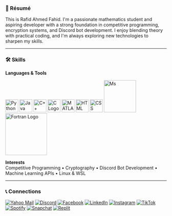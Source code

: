 ### 👤 Résumé
This is Rafid Ahmed Fahid. I'm a passionate mathematics student and aspiring developer with a strong foundation in competitive programming, encryption systems, and Discord bot development. I enjoy blending theory with practical coding, and I'm always exploring new technologies to sharpen my skills.

---
### 🛠️ Skills

**Languages & Tools**  
<p align="left">
  <img src="https://cdn.jsdelivr.net/gh/devicons/devicon/icons/python/python-original.svg" alt="Python Logo" width="40"/>
  <img src="https://cdn.jsdelivr.net/gh/devicons/devicon/icons/java/java-original.svg" alt="Java Logo" width="40"/>
  <img src="https://cdn.jsdelivr.net/gh/devicons/devicon/icons/cplusplus/cplusplus-original.svg" alt="C++ Logo" width="40"/>
  <img src="https://cdn.jsdelivr.net/gh/devicons/devicon/icons/c/c-original.svg" alt="C Logo" width="40"/>
  <img src="https://upload.wikimedia.org/wikipedia/commons/2/21/Matlab_Logo.png" alt="MATLAB Logo" width="40"/>
  <img src="https://cdn.jsdelivr.net/gh/devicons/devicon/icons/html5/html5-original.svg" alt="HTML Logo" width="40"/>
  <img src="https://cdn.jsdelivr.net/gh/devicons/devicon/icons/css3/css3-original.svg" alt="CSS Logo" width="40"/>
  <img src="https://img.shields.io/badge/Fortran-734F96?style=flat&logo=fortran&logoColor=white" alt="Ms" width="100"/>
  <img src="https://img.shields.io/badge/Microsoft_Office-D83B01?style=flat&logo=microsoft-office&logoColor=white" alt="Fortran Logo" width="130"/>
</p>

**Interests**  
Competitive Programming • Cryptography • Discord Bot Development • Machine Learning APIs • Linux & WSL

---
### 📞 Connections
[![Yahoo Mail](https://img.shields.io/badge/Yahoo_Mail-6001D2?style=for-the-badge&logo=yahoo&logoColor=white)](mailto:fahidahmedrafid@yahoo.com)
[![Discord](https://img.shields.io/badge/Discord-5865F2?style=for-the-badge&logo=discord&logoColor=white)](https://discord.com/users/1174744031541080118)
[![Facebook](https://img.shields.io/badge/Facebook-1877F2?style=for-the-badge&logo=facebook&logoColor=white)](https://www.facebook.com/rafid.ahmed.fahid/)  [![LinkedIn](https://img.shields.io/badge/LinkedIn-0A66C2?style=for-the-badge&logo=linkedin&logoColor=white)](https://www.linkedin.com/in/rafid-ahmed-0958141b9/)
[![Instagram](https://img.shields.io/badge/Instagram-E4405F?style=for-the-badge&logo=instagram&logoColor=white)](https://www.instagram.com/rafid_fahid_insta/)
[![TikTok](https://img.shields.io/badge/TikTok-000000?style=for-the-badge&logo=tiktok&logoColor=white)](https://www.tiktok.com/@rafidahmedfahid)
[![Spotify](https://img.shields.io/badge/Spotify-1DB954?style=for-the-badge&logo=spotify&logoColor=white)](https://open.spotify.com/user/31i5nju4umxxyf5lnbpgdklaomge?si=1ae51babaecc4937)
[![Snapchat](https://img.shields.io/badge/Snapchat-FFFC00?style=for-the-badge&logo=snapchat&logoColor=black)](https://www.snapchat.com/add/pickaboofahid)
[![Replit](https://img.shields.io/badge/Replit-F26207?style=for-the-badge&logo=replit&logoColor=white)](https://replit.com/@rafidahmed6548)

